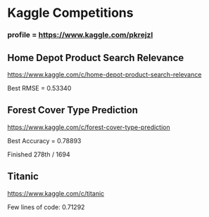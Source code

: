 # Kaggle Competitions
### profile = https://www.kaggle.com/pkrejzl

## Home Depot Product Search Relevance
https://www.kaggle.com/c/home-depot-product-search-relevance

Best RMSE = 0.53340

## Forest Cover Type Prediction
https://www.kaggle.com/c/forest-cover-type-prediction

Best Accuracy = 0.78893

Finished 278th / 1694

## Titanic
https://www.kaggle.com/c/titanic

Few lines of code: 0.71292